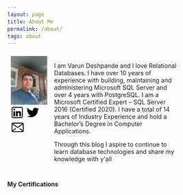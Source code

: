 ```yaml
---
layout: page 
title: About Me
permalink: /about/
tags: about
---
```

<style>
* {
  box-sizing: border-box;
}

/* Create two equal columns that floats next to each other */
.column {
  float: left;
  padding: 8px;
}

.left {
  width: 25%;
}

.right {
  width: 75%;
}

/* Clear floats after the columns */
.row:after {
  content: "";
  display: table;
  clear: both;
}

/* Responsive layout - makes the two columns stack on top of each other instead of next to each other */
@media screen and (max-width: 600px) {
  .column {
    width: 100%;
  }
}
</style>

<div class="row">
  <div class="column left">
        <img src="/img/about-me.jpg" />
        <a href="https://ca.linkedin.com/in/relationaldba/" target="_blank"><img src="/img/icon/linkedin.png" alt="LinkedIn"></a>
        <a href="https://twitter.com/relationaldba" target="_blank"><img src="/img/icon/twitter.png" alt="Twitter"></a>
        <a href="mailto:varundeshpande.vd@gmail.com" target="_blank"><img src="/img/icon/mail.png" alt="Email"></a>
    </div>
    <div class="column right">
        <p>I am Varun Deshpande and I love Relational Databases. I have over 10 years of experience with building, maintaining and administering Microsoft SQL Server and over 4 years with PostgreSQL. I am a Microsoft Certified Expert – SQL Server 2016 (Certified 2020). I have a total of 14 years of Industry Experience and hold a Bachelor’s Degree in Computer Applications.</p>
        <p>Through this blog I aspire to continue to learn database technologies and share my knowledge with y'all</p>
  </div>
</div>


#### My Certifications
<div data-iframe-width="270" data-iframe-height="270" data-share-badge-id="a6ae1287-279b-4172-8b8c-ab3c65207b55" data-share-badge-host="https://www.youracclaim.com"></div><script type="text/javascript" async="" src="//cdn.youracclaim.com/assets/utilities/embed.js"></script>
<div data-iframe-width="270" data-iframe-height="270" data-share-badge-id="47a653d2-719b-4199-bf8d-6448ab0c3d5b" data-share-badge-host="https://www.youracclaim.com"></div><script type="text/javascript" async="" src="//cdn.youracclaim.com/assets/utilities/embed.js"></script>
<div data-iframe-width="270" data-iframe-height="270" data-share-badge-id="cc15964f-8374-4a86-8609-51ab987b253d" data-share-badge-host="https://www.youracclaim.com"></div><script type="text/javascript" async="" src="//cdn.youracclaim.com/assets/utilities/embed.js"></script>
<div data-iframe-width="270" data-iframe-height="270" data-share-badge-id="f02de409-0a47-4458-b74d-dd83e87427a8" data-share-badge-host="https://www.youracclaim.com"></div><script type="text/javascript" async="" src="//cdn.youracclaim.com/assets/utilities/embed.js"></script>
<div data-iframe-width="270" data-iframe-height="270" data-share-badge-id="67c2c7a2-6565-488a-98f4-a8a3f0b836d6" data-share-badge-host="https://www.youracclaim.com"></div><script type="text/javascript" async="" src="//cdn.youracclaim.com/assets/utilities/embed.js"></script>
<div data-iframe-width="270" data-iframe-height="270" data-share-badge-id="02806236-bc3b-4cfd-b40a-57590af88b2f" data-share-badge-host="https://www.youracclaim.com"></div><script type="text/javascript" async="" src="//cdn.youracclaim.com/assets/utilities/embed.js"></script>
<div data-iframe-width="270" data-iframe-height="270" data-share-badge-id="28d57c40-ab3e-45c1-bd46-657cc44fb1f2" data-share-badge-host="https://www.youracclaim.com"></div><script type="text/javascript" async="" src="//cdn.youracclaim.com/assets/utilities/embed.js"></script>
<div data-iframe-width="270" data-iframe-height="270" data-share-badge-id="4a06268d-c491-4a87-b9a0-1b3b525dfdf8" data-share-badge-host="https://www.youracclaim.com"></div><script type="text/javascript" async="" src="//cdn.youracclaim.com/assets/utilities/embed.js"></script>
<div data-iframe-width="270" data-iframe-height="270" data-share-badge-id="b6dcfdf7-3e33-48da-8795-7dee74a53c77" data-share-badge-host="https://www.youracclaim.com"></div><script type="text/javascript" async="" src="//cdn.youracclaim.com/assets/utilities/embed.js"></script>








